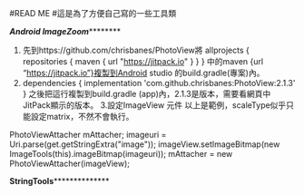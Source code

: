 #READ ME
#這是為了方便自己寫的一些工具類


***************************Android ImageZoom***********************************
1.	先到https://github.com/chrisbanes/PhotoView將
allprojects {
	repositories {
        maven { url "https://jitpack.io" }
    }
}
中的maven {url “https://jitpack.io”}複製到Android studio 的build.gradle(專案)內。
2. dependencies {
    implementation 'com.github.chrisbanes:PhotoView:2.1.3'
}
之後把這行複製到build.gradle (app)內，2.1.3是版本，需要看網頁中JitPack顯示的版本。
3.設定ImageView 元件<ImageView
    android:id="@+id/image"
    android:layout_width="match_parent"
    android:layout_height="match_parent"
    android:layout_centerHorizontal="true"
    android:layout_centerVertical="true"
    android:layout_gravity="center"
    android:scaleType="matrix"
    app:srcCompat="@mipmap/ic_launcher" />
以上是範例，scaleType似乎只能設定matrix，不然不會執行。

PhotoViewAttacher mAttacher;
imageuri = Uri.parse(get.getStringExtra("image"));
imageView.setImageBitmap(new ImageTools(this).imageBitmap(imageuri));
mAttacher = new PhotoViewAttacher(imageView);

**********************************StringTools************************************************


